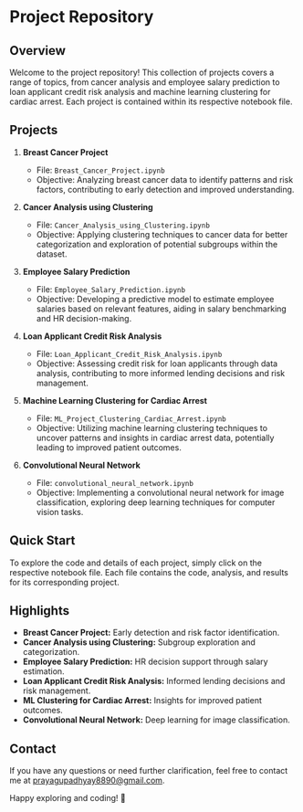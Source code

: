 # Project Repository

## Overview

Welcome to the project repository! This collection of projects covers a range of topics, from cancer analysis and employee salary prediction to loan applicant credit risk analysis and machine learning clustering for cardiac arrest. Each project is contained within its respective notebook file.

## Projects

1. **Breast Cancer Project**
   - File: `Breast_Cancer_Project.ipynb`
   - Objective: Analyzing breast cancer data to identify patterns and risk factors, contributing to early detection and improved understanding.

2. **Cancer Analysis using Clustering**
   - File: `Cancer_Analysis_using_Clustering.ipynb`
   - Objective: Applying clustering techniques to cancer data for better categorization and exploration of potential subgroups within the dataset.

3. **Employee Salary Prediction**
   - File: `Employee_Salary_Prediction.ipynb`
   - Objective: Developing a predictive model to estimate employee salaries based on relevant features, aiding in salary benchmarking and HR decision-making.

4. **Loan Applicant Credit Risk Analysis**
   - File: `Loan_Applicant_Credit_Risk_Analysis.ipynb`
   - Objective: Assessing credit risk for loan applicants through data analysis, contributing to more informed lending decisions and risk management.

5. **Machine Learning Clustering for Cardiac Arrest**
   - File: `ML_Project_Clustering_Cardiac_Arrest.ipynb`
   - Objective: Utilizing machine learning clustering techniques to uncover patterns and insights in cardiac arrest data, potentially leading to improved patient outcomes.

6. **Convolutional Neural Network**
   - File: `convolutional_neural_network.ipynb`
   - Objective: Implementing a convolutional neural network for image classification, exploring deep learning techniques for computer vision tasks.

## Quick Start

To explore the code and details of each project, simply click on the respective notebook file. Each file contains the code, analysis, and results for its corresponding project.

## Highlights

- **Breast Cancer Project:** Early detection and risk factor identification.
- **Cancer Analysis using Clustering:** Subgroup exploration and categorization.
- **Employee Salary Prediction:** HR decision support through salary estimation.
- **Loan Applicant Credit Risk Analysis:** Informed lending decisions and risk management.
- **ML Clustering for Cardiac Arrest:** Insights for improved patient outcomes.
- **Convolutional Neural Network:** Deep learning for image classification.

## Contact

If you have any questions or need further clarification, feel free to contact me at prayagupadhyay8890@gmail.com.

Happy exploring and coding! 🚀
